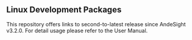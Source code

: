 
Linux Development Packages
---

This repository offers links to second-to-latest release since AndeSight v3.2.0.  For detail usage please refer to the User Manual.
